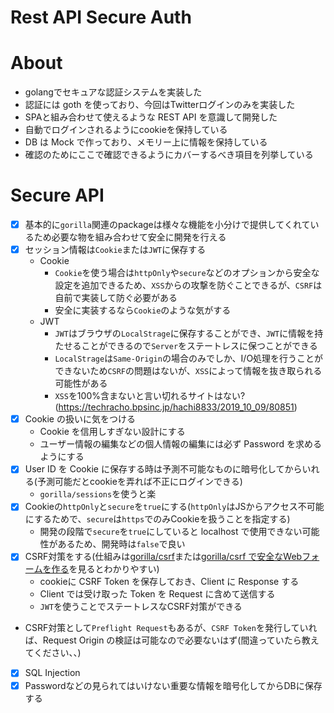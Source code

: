 # Rest API Secure Auth

# About
- golangでセキュアな認証システムを実装した
- 認証には goth を使っており、今回はTwitterログインのみを実装した
- SPAと組み合わせて使えるような REST API を意識して開発した
- 自動でログインされるようにcookieを保持している
- DB は Mock で作っており、メモリー上に情報を保持している
- 確認のためにここで確認できるようにカバーするべき項目を列挙している

# Secure API
- [x] 基本的に`gorilla`関連のpackageは様々な機能を小分けで提供してくれているため必要な物を組み合わせて安全に開発を行える
- [x] セッション情報は`Cookie`または`JWT`に保存する
  - Cookie
    - `Cookie`を使う場合は`httpOnly`や`secure`などのオプションから安全な設定を追加できるため、`XSS`からの攻撃を防ぐことできるが、`CSRF`は自前で実装して防ぐ必要がある
    - 安全に実装するなら`Cookie`のような気がする
  - JWT
    - `JWT`はブラウザの`LocalStrage`に保存することができ、`JWT`に情報を持たせることができるので`Server`をステートレスに保つことができる
    - `LocalStrage`は`Same-Origin`の場合のみでしか、I/O処理を行うことができないため`CSRF`の問題はないが、`XSS`によって情報を抜き取られる可能性がある
    - `XSS`を100%含まないと言い切れるサイトはない?(https://techracho.bpsinc.jp/hachi8833/2019_10_09/80851)
- [x] Cookie の扱いに気をつける
  - Cookie を信用しすぎない設計にする
  - ユーザー情報の編集などの個人情報の編集には必ず Password を求めるようにする
- [x] User ID を Cookie に保存する時は予測不可能なものに暗号化してからいれる(予測可能だとcookieを弄れば不正にログインできる)
  - `gorilla/sessions`を使うと楽
- [x] Cookieの`httpOnly`と`secure`を`true`にする(`httpOnly`はJSからアクセス不可能にするためで、`secure`は`https`でのみCookieを扱うことを指定する)
  - 開発の段階で`secure`を`true`にしていると localhost で使用できない可能性があるため、開発時は`false`で良い
- [x] CSRF対策をする(仕組みは[gorilla/csrf](https://github.com/gorilla/csrf#javascript-applications)または[gorilla/csrf で安全なWebフォームを作る](http://matope.hatenablog.com/entry/2019/06/05/144435)を見るとわかりやすい)
  - cookieに CSRF Token を保存しておき、Client に Response する
  - Client では受け取った Token を Request に含めて送信する
  - `JWT`を使うことでステートレスなCSRF対策ができる
- CSRF対策として`Preflight Request`もあるが、`CSRF Token`を発行していれば、Request Origin の検証は可能なので必要ないはず(間違っていたら教えてください、、)
- [x] SQL Injection
- [x] Passwordなどの見られてはいけない重要な情報を暗号化してからDBに保存する
